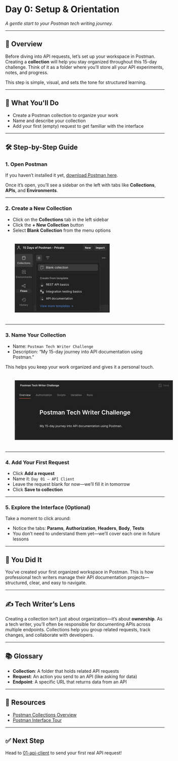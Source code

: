 # Day 0: Setup & Orientation

_A gentle start to your Postman tech writing journey._

---

## 🧭 Overview

Before diving into API requests, let’s set up your workspace in Postman. Creating a **collection** will help you stay organized throughout this 15-day challenge. Think of it as a folder where you’ll store all your API experiments, notes, and progress.

This step is simple, visual, and sets the tone for structured learning.

---

## 🎯 What You'll Do

- Create a Postman collection to organize your work
- Name and describe your collection
- Add your first (empty) request to get familiar with the interface

---

## 🛠️ Step-by-Step Guide

### 1. Open Postman

If you haven’t installed it yet, [download Postman here](https://www.postman.com/downloads/).

Once it’s open, you’ll see a sidebar on the left with tabs like **Collections**, **APIs**, and **Environments**.

---

### 2. Create a New Collection

- Click on the **Collections** tab in the left sidebar
- Click the **+ New Collection** button
- Select **Blank Collection** from the menu options

<img src="../assets/screenshots/day00-create-new-collection.png" width="300" style="margin: 20px 0px 20px 30px" />
<!-- ![New Collection Button](../assets/screenshots/day00-create-new-collection_resized.png) -->

---

### 3. Name Your Collection

- Name: `Postman Tech Writer Challenge`
- Description: “My 15-day journey into API documentation using Postman.”

This helps you keep your work organized and gives it a personal touch.

<img src="../assets/screenshots/day00-name-collection.png" width="500" style="margin: 20px 0px 20px 30px" />

---

### 4. Add Your First Request

- Click **Add a request**
- Name it: `Day 01 – API Client`
- Leave the request blank for now—we’ll fill it in tomorrow
- Click **Save to collection**

---

### 5. Explore the Interface (Optional)

Take a moment to click around:
- Notice the tabs: **Params**, **Authorization**, **Headers**, **Body**, **Tests**
- You don’t need to understand them yet—we’ll cover each one in future lessons

---

## 🎉 You Did It

You’ve created your first organized workspace in Postman. This is how professional tech writers manage their API documentation projects—structured, clear, and easy to navigate.

---

## ✍️ Tech Writer’s Lens

Creating a collection isn’t just about organization—it’s about **ownership**. As a tech writer, you’ll often be responsible for documenting APIs across multiple endpoints. Collections help you group related requests, track changes, and collaborate with developers.

---

## 📚 Glossary

- **Collection**: A folder that holds related API requests
- **Request**: An action you send to an API (like asking for data)
- **Endpoint**: A specific URL that returns data from an API

---

## 🔗 Resources

- [Postman Collections Overview](https://learning.postman.com/docs/publishing-your-api/collections/overview/)
- [Postman Interface Tour](https://learning.postman.com/docs/getting-started/navigating-postman/)

---

## ✅ Next Step

Head to [01-api-client](../01_api_client/README.md) to send your first real API request!

